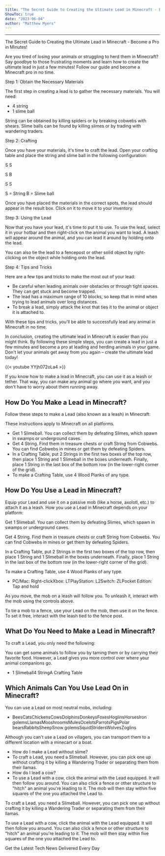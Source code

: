 ```yaml
---
title: "The Secret Guide to Creating the Ultimate Lead in Minecraft - Become a Pro in Minutes!"
ShowToc: true 
date: "2023-06-04"
author: "Matthew Myers"
---
```

*****
The Secret Guide to Creating the Ultimate Lead in Minecraft - Become a Pro in Minutes!

Are you tired of losing your animals or struggling to herd them in Minecraft? Say goodbye to those frustrating moments and learn how to create the ultimate lead in just a few minutes! Follow our guide and become a Minecraft pro in no time.

Step 1: Obtain the Necessary Materials

The first step in creating a lead is to gather the necessary materials. You will need:

- 4 string
- 1 slime ball

String can be obtained by killing spiders or by breaking cobwebs with shears. Slime balls can be found by killing slimes or by trading with wandering traders.

Step 2: Crafting

Once you have your materials, it's time to craft the lead. Open your crafting table and place the string and slime ball in the following configuration:

S S

S B

S S

S = String
B = Slime ball

Once you have placed the materials in the correct spots, the lead should appear in the result box. Click on it to move it to your inventory.

Step 3: Using the Lead

Now that you have your lead, it's time to put it to use. To use the lead, select it in your hotbar and then right-click on the animal you want to lead. A leash will appear around the animal, and you can lead it around by holding onto the lead.

You can also tie the lead to a fencepost or other solid object by right-clicking on the object while holding onto the lead.

Step 4: Tips and Tricks

Here are a few tips and tricks to make the most out of your lead:

- Be careful when leading animals over obstacles or through tight spaces. They can get stuck and become trapped.
- The lead has a maximum range of 10 blocks, so keep that in mind when trying to lead animals over long distances.
- To break a lead, simply attack the knot that ties it to the animal or object it is attached to.

With these tips and tricks, you'll be able to successfully lead any animal in Minecraft in no time.

In conclusion, creating the ultimate lead in Minecraft is easier than you might think. By following these simple steps, you can create a lead in just a few minutes and become a pro at leading and herding animals in your game. Don't let your animals get away from you again – create the ultimate lead today!

{{< youtube YYjh072oLa4 >}} 




If you know how to make a lead in Minecraft, you can use it as a leash or tether. That way, you can make any animal go where you want, and you don't have to worry about them running away.

 
##   How Do You Make a Lead in Minecraft?  
 

Follow these steps to make a Lead (also known as a leash) in Minecraft:

 
These instructions apply to Minecraft on all platforms.
 
- Get 1 Slimeball. You can collect them by defeating Slimes, which spawn in swamps or underground caves.
 - Get 4 String. Find them in treasure chests or craft String from Cobwebs. You can find Cobwebs in mines or get them by defeating Spiders.
 - In a Crafting Table, put 2 Strings in the first two boxes of the top row, then place 1 String and 1 Slimeball in the boxes underneath. Finally, place 1 String in the last box of the bottom row (in the lower-right corner of the grid).
 - To make a Crafting Table, use 4 Wood Planks of any type.

 
##   How Do You Use a Lead in Minecraft?  
 

Equip your Lead and use it on a passive mob (like a horse, axolotl, etc.) to attach it as a leash. How you use a Lead in Minecraft depends on your platform:

 

Get 1 Slimeball. You can collect them by defeating Slimes, which spawn in swamps or underground caves.

 

Get 4 String. Find them in treasure chests or craft String from Cobwebs. You can find Cobwebs in mines or get them by defeating Spiders.

 

In a Crafting Table, put 2 Strings in the first two boxes of the top row, then place 1 String and 1 Slimeball in the boxes underneath. Finally, place 1 String in the last box of the bottom row (in the lower-right corner of the grid).

 
To make a Crafting Table, use 4 Wood Planks of any type.
 
- PC/Mac: Right-clickXbox: LTPlayStation: L2Switch: ZLPocket Edition: Tap and hold

 

As you move, the mob on a leash will follow you. To unleash it, interact with the mob using the controls above.

 

To tie a mob to a fence, use your Lead on the mob, then use it on the fence. To set it free, interact with the leash tied to the fence post.

 
##   What Do You Need to Make a Lead in Minecraft?  
 

To craft a Lead, you only need the following:

 
You can get some animals to follow you by taming them or by carrying their favorite food. However, a Lead gives you more control over where your animal companions go.
 
- 1 Slimeball4 StringA Crafting Table

 
##   Which Animals Can You Use Lead On in Minecraft?  
 

You can use a Lead on most neutral mobs, including:

 
- BeesCatsChickensCowsDolphinsDonkeysFoxesHoglinsHorsesIron golemsLlamasMooshroomsMulesOcelotsParrotsPigsPolar bearsRabbitsSheepSnow golemsSquidStridersWolvesZoglins

 
Although you can't use a Lead on villagers, you can transport them to a different location with a minecart or a boat.
 
- How do I make a Lead without slime?
 - To craft a Lead, you need a Slimeball. However, you can pick one up without crafting it by killing a Wandering Trader or separating them from their llamas.
 - How do I lead a cow?
 - To use a Lead with a cow, click the animal with the Lead equipped. It will then follow you around. You can also click a fence or other structure to "hitch" an animal you're leading to it. The mob will then stay within five squares of the one you attached the Lead to.

 
To craft a Lead, you need a Slimeball. However, you can pick one up without crafting it by killing a Wandering Trader or separating them from their llamas.
 
To use a Lead with a cow, click the animal with the Lead equipped. It will then follow you around. You can also click a fence or other structure to "hitch" an animal you're leading to it. The mob will then stay within five squares of the one you attached the Lead to.
 

Get the Latest Tech News Delivered Every Day




